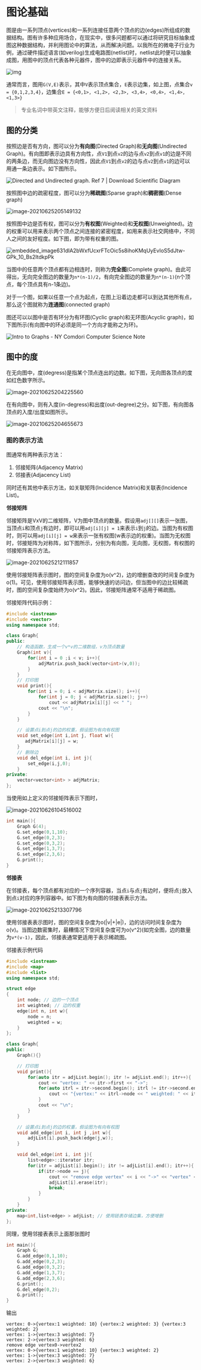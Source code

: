 # 图论基础

图是由一系列顶点(vertices)和一系列连接任意两个顶点的边(edges)所组成的数据结构。图有许多种应用场合，在现实中，很多问题都可以通过将研究目标抽象成图这种数据结构，并利用图论中的算法，从而解决问题。以我所在的微电子行业为例，通过硬件描述语言(如verilog)生成电路图(netlist)时，netlist此时便可以抽象成图，用图中的顶点代表各种元器件，图中的边即表示元器件中的连接关系。

![img](https://media.geeksforgeeks.org/wp-content/cdn-uploads/undirectedgraph.png)

通常而言，图用`G(V,E)`表示，其中`V`表示顶点集合，`E`表示边集，如上图，点集合`v = {0,1,2,3,4}`，边集合`E = {<0,1>, <1,2>, <2,3>, <3,4>, <0,4>, <1,4>, <1,3>}`

> 专业名词中带英文注释，能够方便日后阅读相关的英文资料

## 图的分类

按照边是否有方向，图可以分为**有向图**(Directed Graph)和**无向图**(Undirected Graph)。有向图即表示边具有方向性，点`V1`到点`v2`的边与点`v2`到点`v1`的边是不同的两条边，而无向图边没有方向性，因此点`V1`到点`v2`的边与点`v2`到点`v1`的边可以用通一条边表示。如下图所示。

![Directed and Undirected graph. Ref 7 | Download Scientific Diagram](https://www.researchgate.net/profile/Debojoti-Kuzur/publication/282653028/figure/fig2/AS:282176378687493@1444287499817/Directed-and-Undirected-graph-Ref-7.png)

按照图中边的疏密程度，图可以分为**稀疏图**(Sparse graph)和**稠密图**(Dense graph)

![image-20210625205149132](https://void-pointer-imgsubmit.oss-cn-shanghai.aliyuncs.com/img/image-20210625205149132.png)

按照图中边是否有权，图可以分为**有权图**(Weighted)和**无权图**(Unweighted)。边的权重可以用来表示两个顶点之间连接的紧密程度，如用来表示社交网络中，不同人之间的友好程度。如下图，即为带有权重的图。

![embedded_image631dlA2bWxfUcxrFTcOic5s8ihoKMqUyEvIoS5dJtw-GPk_10_Bs2ItdkpPk](https://void-pointer-imgsubmit.oss-cn-shanghai.aliyuncs.com/img/embedded_image631dlA2bWxfUcxrFTcOic5s8ihoKMqUyEvIoS5dJtw-GPk_10_Bs2ItdkpPk.png)

当图中的任意两个顶点都有边相连时，则称为**完全图**(Complete graph)。由此可得出，无向完全图边的数量为`n*(n-1)/2`，有向完全图边的数量为`n*(n-1)`(n个顶点，每个顶点具有n-1条边)。

对于一个图，如果以任意一个点为起点，在图上沿着边走都可以到达其他所有点，那么这个图就称为**连通图**(connected graph)

图还可以以图中是否有环分为有环图(Cyclic graph)和无环图(Acyclic graph)，如下图所示(有向图中的环必须是同一个方向才能称之为环)。

![Intro to Graphs - NY Comdori Computer Science Note](https://nycomdorics.com/wp-content/uploads/2020/03/graph_example3.png)

## 图中的度

在无向图中，度(degress)是指某个顶点连出的边数。如下图，无向图各顶点的度如红色数字所示。



![image-20210625204225560](https://void-pointer-imgsubmit.oss-cn-shanghai.aliyuncs.com/img/image-20210625204225560.png)



在有向图中，则有入度(in-degress)和出度(out-degree)之分。如下图，有向图各顶点的入度/出度如图所示。

![image-20210625204655673](https://void-pointer-imgsubmit.oss-cn-shanghai.aliyuncs.com/img/image-20210625204655673.png)



### 图的表示方法

图通常有两种表示方法：

1. 邻接矩阵(Adjacency Matrix)
2. 邻接表(Adjacency List)

同时还有其他中表示方法，如关联矩阵(Incidence Matrix)和关联表(Incidence List)。

**邻接矩阵**

邻接矩阵是VxV的二维矩阵，V为图中顶点的数量。假设用`adj[][]`表示一张图，当顶点`i`和顶点`j`有边时，即可以用`adj[i][j] = 1`来表示`i`到`j`的边。当图为有权图时，则可以用`adj[i][j] = w`来表示一张有权图(w表示边的权重)。当图为无权图时，邻接矩阵为对称阵，如下图所示，分别为有向图，无向图，无权图，有权图的邻接矩阵表示方法。

![image-20210625212111857](https://void-pointer-imgsubmit.oss-cn-shanghai.aliyuncs.com/img/image-20210625212111857.png)

使用邻接矩阵表示图时，图的空间复杂度为o(v^2)，边的增删查改的时间复杂度为o(1)。可见，使用邻接矩阵表示图，能够快速的访问边，但当图中的边比较稀疏时，图的空间复杂度始终为o(v^2)。因此，邻接矩阵通常不适用于稀疏图。

邻接矩阵代码示例：

```c++
#include <iostream>
#include <vector>
using namespace std;

class Graph{
public:
    // 构造函数，生成一个v*v的二维数组，v为顶点数量
    Graph(int v){
        for(int i = 0 ;i < v; i++){
            adjMatrix.push_back(vector<int>(v,0));
        }
    }
    // 打印图
    void print(){
        for(int i = 0; i < adjMatrix.size(); i++){
            for(int j = 0; j < adjMatrix.size(); j++)
                cout << adjMatrix[i][j] << " ";
            cout << "\n";
        }
    }

    // 设置点i到点j的边的权重，假设图为有向有权图
    void set_edge(int i,int j, float w){
       adjMatrix[i][j] = w;
    }
    // 删除边
    void del_edge(int i, int j){
        set_edge(i,j,0);
    }
private:
    vector<vector<int> > adjMatrix;
};
```

当使用如上定义的邻接矩阵表示下图时，

![image-20210626104516002](https://void-pointer-imgsubmit.oss-cn-shanghai.aliyuncs.com/img/image-20210626104516002.png)

```c++
int main(){
    Graph G(4);
    G.set_edge(0,1,10);
    G.set_edge(0,2,3);
    G.set_edge(0,3,2);
    G.set_edge(1,3,7);
    G.set_edge(2,3,6);
    G.print();
}
```



**邻接表**

在邻接表，每个顶点都有对应的一个序列容器，当点`i`与点`j`有边时，便将点`j`放入到点`i`对应的序列容器中。如下图为有向图的邻接表表示方法。

![image-20210625213307796](https://void-pointer-imgsubmit.oss-cn-shanghai.aliyuncs.com/img/image-20210625213307796.png)

使用邻接表表示图时，图的空间复杂度为o(|v|+|e|)，边的访问时间复杂度为o(v)。当图边数密集时，最糟情况下空间复杂度可为o(v^2)(如完全图，边的数量为`v*(v-1)`，因此，邻接表通常更适用于表示稀疏图。

邻接表示例代码

```c++
#include <iostream>
#include <map>
#include <list>
using namespace std;

struct edge
{
    int node; // 边的一个顶点
    int weighted; // 边的权重
    edge(int n, int w){
        node = n;
        weighted = w;
    }
};

class Graph{
public:
    Graph(){}

    // 打印图
    void print(){
        for(auto itr = adjList.begin(); itr != adjList.end(); itr++){
            cout << "vertex: " << itr->first << "->";
            for(auto itrl = itr->second.begin(); itrl != itr->second.end(); itrl++){
                cout << "{vertex:" << itrl->node << " weighted: " << itrl->weighted << "} ";
            }
            cout << "\n";
        }
    }

    // 设置点i到点j的边的权重，假设图为有向有权图
    void add_edge(int i, int j ,int w){
        adjList[i].push_back(edge(j,w));
    }

    void del_edge(int i, int j){
        list<edge>::iterator itr;
        for(itr = adjList[i].begin(); itr != adjList[i].end(); itr++){ //边的访问需要遍历边集，因此时间复杂度为o(n)
            if(itr->node == j){
                cout << "remove edge vertex" << i << "->" << "vertex" <<j << "\n";
                adjList[i].erase(itr);
                break;
            }
        }
    }
private:
    map<int,list<edge> > adjList; // 使用链表存储边集，方便增删
};
```

同理，使用邻接表表示上面那张图时

```c++
int main(){
    Graph G;
    G.add_edge(0,1,10);
    G.add_edge(0,2,3);
    G.add_edge(0,3,2);
    G.add_edge(1,3,7);
    G.add_edge(2,3,6);
    G.print();
    G.del_edge(0,2);
    G.print();
}
```

输出

```
vertex: 0->{vertex:1 weighted: 10} {vertex:2 weighted: 3} {vertex:3 weighted: 2}
vertex: 1->{vertex:3 weighted: 7}
vertex: 2->{vertex:3 weighted: 6}
remove edge vertex0->vertex2
vertex: 0->{vertex:1 weighted: 10} {vertex:3 weighted: 2}
vertex: 1->{vertex:3 weighted: 7}
vertex: 2->{vertex:3 weighted: 6}
```

